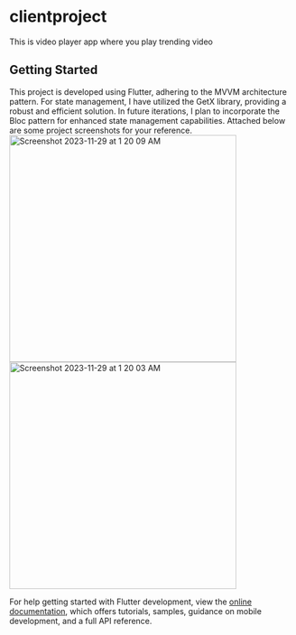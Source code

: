 # clientproject

This is video player app
where you play trending video

## Getting Started

This project is developed using Flutter, adhering to the MVVM architecture pattern.
For state management, I have utilized the GetX library, providing a robust and efficient solution.
In future iterations, I plan to incorporate the Bloc pattern for enhanced state management capabilities.
Attached below are some project screenshots for your reference.
<img width="402" alt="Screenshot 2023-11-29 at 1 20 09 AM" src="https://github.com/TawhidHassan/Trending-video/assets/43006217/fdd7df38-4aab-4a60-98b6-12e9673ad89a">
<img width="402" alt="Screenshot 2023-11-29 at 1 20 03 AM" src="https://github.com/TawhidHassan/Trending-video/assets/43006217/938ae81b-6660-4902-b18e-de89b4bd9a09">


For help getting started with Flutter development, view the
[online documentation](https://docs.flutter.dev/), which offers tutorials,
samples, guidance on mobile development, and a full API reference.
